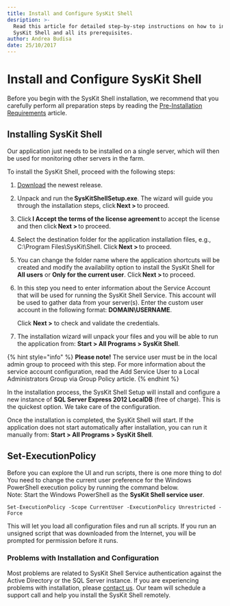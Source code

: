 ```yaml
---
title: Install and Configure SysKit Shell
desription: >-
  Read this article for detailed step-by-step instructions on how to install the
  SysKit Shell and all its prerequisites.
author: Andrea Budisa
date: 25/10/2017
---
```


# Install and Configure SysKit Shell

Before you begin with the SysKit Shell installation, we recommend that you carefully perform all preparation steps by reading the [Pre-Installation Requirements](../requirements/pre-installation-requirements.md) article.

## Installing SysKit Shell

Our application just needs to be installed on a single server, which will then be used for monitoring other servers in the farm.

To install the SysKit Shell, proceed with the following steps:

1. [Download](https://www.syskit.com/products/shell/download) the newest release.
2. Unpack and run the **SysKitShellSetup.exe**. The wizard will guide you through the installation steps, click **Next &gt;** to proceed.
3. Click **I Accept the terms of the license agreement** to accept the license and then click **Next &gt;** to proceed.
4. Select the destination folder for the application installation files, e.g., C:\Program Files\SysKit\Shell. Click **Next &gt;** to proceed.
5. You can change the folder name where the application shortcuts will be created and modify the availability option to install the SysKit Shell for **All users** or **Only for the current user**. Click **Next &gt;** to proceed.
6. In this step you need to enter information about the Service Account that will be used for running the SysKit Shell Service. This account will be used to gather data from your server\(s\). Enter the custom user account in the following format: **DOMAIN\USERNAME**.

   Click **Next &gt;** to check and validate the credentials.

7. The installation wizard will unpack your files and you will be able to run the application from: **Start &gt; All Programs &gt; SysKit Shell**.

{% hint style="info" %}
**Please note!** The service user must be in the local admin group to proceed with this step. For more information about the service account configuration, read the Add Service User to a Local Administrators Group via Group Policy article.
{% endhint %}

In the installation process, the SysKit Shell Setup will install and configure a new instance of **SQL Server Express 2012 LocalDB** \(free of charge\). This is the quickest option. We take care of the configuration.

Once the installation is completed, the SysKit Shell will start. If the application does not start automatically after installation, you can run it manually from: **Start &gt; All Programs &gt; SysKit Shell**.

## Set-ExecutionPolicy

Before you can explore the UI and run scripts, there is one more thing to do! You need to change the current user preference for the Windows PowerShell execution policy by running the command below.  
Note: Start the Windows PowerShell as the **SysKit Shell service user**.

```text
Set-ExecutionPolicy -Scope CurrentUser -ExecutionPolicy Unrestricted -Force
```

This will let you load all configuration files and run all scripts. If you run an unsigned script that was downloaded from the Internet, you will be prompted for permission before it runs.

### Problems with Installation and Configuration

Most problems are related to SysKit Shell Service authentication against the Active Directory or the SQL Server instance. If you are experiencing problems with installation, please [contact us](https://www.syskit.com/company/contact-us). Our team will schedule a support call and help you install the SysKit Shell remotely.

